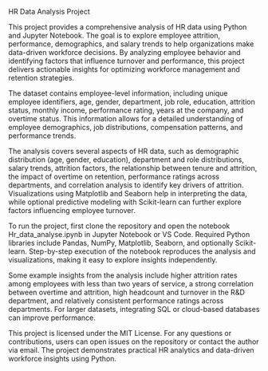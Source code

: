 HR Data Analysis Project

This project provides a comprehensive analysis of HR data using Python and Jupyter Notebook. The goal is to explore employee attrition, performance, demographics, and salary trends to help organizations make data-driven workforce decisions. By analyzing employee behavior and identifying factors that influence turnover and performance, this project delivers actionable insights for optimizing workforce management and retention strategies.

The dataset contains employee-level information, including unique employee identifiers, age, gender, department, job role, education, attrition status, monthly income, performance rating, years at the company, and overtime status. This information allows for a detailed understanding of employee demographics, job distributions, compensation patterns, and performance trends.

The analysis covers several aspects of HR data, such as demographic distribution (age, gender, education), department and role distributions, salary trends, attrition factors, the relationship between tenure and attrition, the impact of overtime on retention, performance ratings across departments, and correlation analysis to identify key drivers of attrition. Visualizations using Matplotlib and Seaborn help in interpreting the data, while optional predictive modeling with Scikit-learn can further explore factors influencing employee turnover.

To run the project, first clone the repository and open the notebook Hr_data_analyse.ipynb in Jupyter Notebook or VS Code. Required Python libraries include Pandas, NumPy, Matplotlib, Seaborn, and optionally Scikit-learn. Step-by-step execution of the notebook reproduces the analysis and visualizations, making it easy to explore insights independently.

Some example insights from the analysis include higher attrition rates among employees with less than two years of service, a strong correlation between overtime and attrition, high headcount and turnover in the R&D department, and relatively consistent performance ratings across departments. For larger datasets, integrating SQL or cloud-based databases can improve performance.

This project is licensed under the MIT License. For any questions or contributions, users can open issues on the repository or contact the author via email. The project demonstrates practical HR analytics and data-driven workforce insights using Python.
